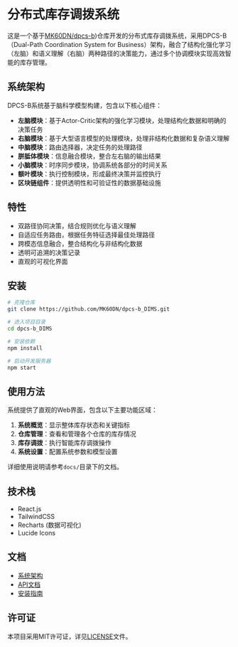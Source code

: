 # 分布式库存调拨系统

这是一个基于[MK60DN/dpcs-b]([https://github.com/MK60DN/dpcs-b_DIMS))仓库开发的分布式库存调拨系统，采用DPCS-B（Dual-Path Coordination System for Business）架构，融合了结构化强化学习（左脑）和语义理解（右脑）两种路径的决策能力，通过多个协调模块实现高效智能的库存管理。

## 系统架构

DPCS-B系统基于脑科学模型构建，包含以下核心组件：

- **左脑模块**：基于Actor-Critic架构的强化学习模块，处理结构化数据和明确的决策任务
- **右脑模块**：基于大型语言模型的处理模块，处理非结构化数据和复杂语义理解
- **中脑模块**：路由选择器，决定任务的处理路径
- **胼胝体模块**：信息融合模块，整合左右脑的输出结果
- **小脑模块**：时序同步模块，协调系统各部分的时间关系
- **额叶模块**：执行控制模块，形成最终决策并监控执行
- **区块链组件**：提供透明性和可验证性的数据基础设施

## 特性

- 双路径协同决策，结合规则优化与语义理解
- 自适应任务路由，根据任务特征选择最佳处理路径
- 跨模态信息融合，整合结构化与非结构化数据
- 透明可追溯的决策记录
- 直观的可视化界面

## 安装

```bash
# 克隆仓库
git clone https://github.com/MK60DN/dpcs-b_DIMS.git

# 进入项目目录
cd dpcs-b_DIMS

# 安装依赖
npm install

# 启动开发服务器
npm start
```

## 使用方法

系统提供了直观的Web界面，包含以下主要功能区域：

1. **系统概览**：显示整体库存状态和关键指标
2. **仓库管理**：查看和管理各个仓库的库存情况
3. **库存调拨**：执行智能库存调拨操作
4. **系统设置**：配置系统参数和模型设置

详细使用说明请参考`docs/`目录下的文档。

## 技术栈

- React.js
- TailwindCSS
- Recharts (数据可视化)
- Lucide Icons

## 文档

- [系统架构](docs/ARCHITECTURE.md)
- [API文档](docs/API.md)
- [安装指南](docs/SETUP.md)

## 许可证

本项目采用MIT许可证，详见[LICENSE](LICENSE)文件。
